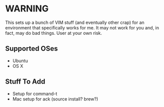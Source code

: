 WARNING
=======

This sets up a bunch of VIM stuff (and eventually other crap) for an environment that specifically works for me. It may not work for you and, in fact, may do bad things. User at your own risk.

Supported OSes
--------------

* Ubuntu
* OS X

Stuff To Add
------------

* Setup for command-t
* Mac setup for ack (source install? brew?)
